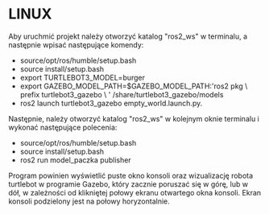 # LINUX

Aby uruchmić projekt należy otworzyć katalog "ros2_ws" w terminalu, a następnie wpisać następujące komendy:
- source/opt/ros/humble/setup.bash
- source install/setup.bash
- export TURTLEBOT3_MODEL=burger
- export GAZEBO_MODEL_PATH=$GAZEBO_MODEL_PATH:'ros2 pkg \ prefix turtlebot3_gazebo \ ' /share/turtlebot3_gazebo/models
- ros2 launch turtlebot3_gazebo empty_world.launch.py.

Następnie, należy otworzyć katalog "ros2_ws" w kolejnym oknie terminalu i wykonać następujące polecenia:
- source/opt/ros/humble/setup.bash
- source install/setup.bash
- ros2 run model_paczka publisher
  
Program powinien wyświetlić puste okno konsoli oraz wizualizację robota turtlebot w programie Gazebo, który zacznie poruszać się w górę, lub w dół, w zależności od klikniętej połowy ekranu otwartego okna konsoli. Ekran konsoli podzielony jest na połowy horyzontalnie.
